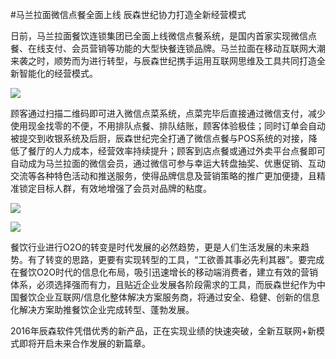 #马兰拉面微信点餐全面上线 辰森世纪协力打造全新经营模式

日前，马兰拉面餐饮连锁集团已全面上线微信点餐系统，是国内首家实现微信点餐、在线支付、会员营销等功能的大型快餐连锁品牌。马兰拉面在移动互联网大潮来袭之时，顺势而为进行转型，与辰森世纪携手运用互联网思维及工具共同打造全新智能化的经营模式。

![](http://www.choicesoft.com.cn/UploadFile/2016722142551603.jpg)

顾客通过扫描二维码即可进入微信点菜系统，点菜完毕后直接通过微信支付，减少使用现金找零的不便，不用排队点餐、排队结账，顾客体验极佳；同时订单会自动被提交到收银系统及后厨，辰森世纪完全打通了微信点餐与POS系统的对接，降低了餐厅的人力成本，经营效率持续提升；顾客到店点餐或通过外卖平台点餐即可自动成为马兰拉面的微信会员，通过微信可参与幸运大转盘抽奖、优惠促销、互动交流等各种特色活动和推送服务，使得品牌信息及营销策略的推广更加便捷，且精准锁定目标人群，有效地增强了会员对品牌的粘度。

![](http://www.choicesoft.com.cn/UploadFile/2016722142611926.jpg)

![](http://www.choicesoft.com.cn/UploadFile/2016722142719248.jpg)

餐饮行业进行O2O的转变是时代发展的必然趋势，更是人们生活发展的未来趋势。有了转变的思路，更要有实现转型的工具，“工欲善其事必先利其器”。要完成在餐饮O2O时代的信息化布局，吸引迅速增长的移动端消费者，建立有效的营销体系，必须选择强而有力，且贴近企业发展各阶段需求的工具，而辰森世纪作为中国餐饮企业互联网/信息化整体解决方案服务商，将通过安全、稳健、创新的信息化解决方案助推餐饮企业完成转型、蓬勃发展。

2016年辰森软件凭借优秀的新产品，正在实现业绩的快速突破，全新互联网+新模式即将开启未来合作发展的新篇章。  